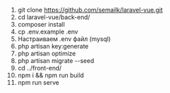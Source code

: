 1. git clone https://github.com/semailk/laravel-vue.git
2. cd laravel-vue/back-end/
3. composer install 
4. cp .env.example .env
5. Настраиваем .env файл (mysql)
6. php artisan key:generate
7. php artisan optimize
8. php artisan migrate --seed
9. cd ../front-end/
10. npm i && npm run build
11. npm run serve